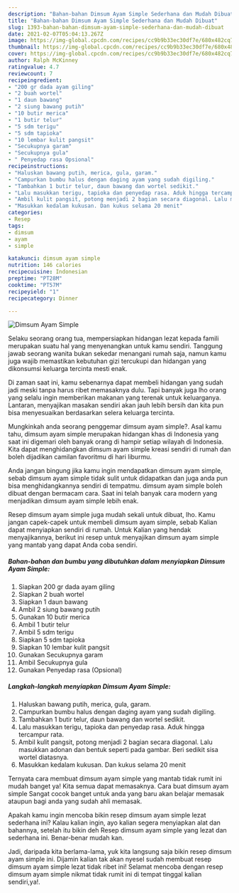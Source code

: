 ```yaml
---
description: "Bahan-bahan Dimsum Ayam Simple Sederhana dan Mudah Dibuat"
title: "Bahan-bahan Dimsum Ayam Simple Sederhana dan Mudah Dibuat"
slug: 1393-bahan-bahan-dimsum-ayam-simple-sederhana-dan-mudah-dibuat
date: 2021-02-07T05:04:13.267Z
image: https://img-global.cpcdn.com/recipes/cc9b9b33ec30df7e/680x482cq70/dimsum-ayam-simple-foto-resep-utama.jpg
thumbnail: https://img-global.cpcdn.com/recipes/cc9b9b33ec30df7e/680x482cq70/dimsum-ayam-simple-foto-resep-utama.jpg
cover: https://img-global.cpcdn.com/recipes/cc9b9b33ec30df7e/680x482cq70/dimsum-ayam-simple-foto-resep-utama.jpg
author: Ralph McKinney
ratingvalue: 4.7
reviewcount: 7
recipeingredient:
- "200 gr dada ayam giling"
- "2 buah wortel"
- "1 daun bawang"
- "2 siung bawang putih"
- "10 butir merica"
- "1 butir telur"
- "5 sdm terigu"
- "5 sdm tapioka"
- "10 lembar kulit pangsit"
- "Secukupnya garam"
- "Secukupnya gula"
- " Penyedap rasa Opsional"
recipeinstructions:
- "Haluskan bawang putih, merica, gula, garam."
- "Campurkan bumbu halus dengan daging ayam yang sudah digiling."
- "Tambahkan 1 butir telur, daun bawang dan wortel sedikit."
- "Lalu masukkan terigu, tapioka dan penyedap rasa. Aduk hingga tercampur rata."
- "Ambil kulit pangsit, potong menjadi 2 bagian secara diagonal. Lalu masukkan adonan dan bentuk seperti pada gambar. Beri sedikit sisa wortel diatasnya."
- "Masukkan kedalam kukusan. Dan kukus selama 20 menit"
categories:
- Resep
tags:
- dimsum
- ayam
- simple

katakunci: dimsum ayam simple 
nutrition: 146 calories
recipecuisine: Indonesian
preptime: "PT28M"
cooktime: "PT57M"
recipeyield: "1"
recipecategory: Dinner

---
```



![Dimsum Ayam Simple](https://img-global.cpcdn.com/recipes/cc9b9b33ec30df7e/680x482cq70/dimsum-ayam-simple-foto-resep-utama.jpg)

Selaku seorang orang tua, mempersiapkan hidangan lezat kepada famili merupakan suatu hal yang menyenangkan untuk kamu sendiri. Tanggung jawab seorang  wanita bukan sekedar menangani rumah saja, namun kamu juga wajib memastikan kebutuhan gizi tercukupi dan hidangan yang dikonsumsi keluarga tercinta mesti enak.

Di zaman  saat ini, kamu sebenarnya dapat membeli hidangan yang sudah jadi meski tanpa harus ribet memasaknya dulu. Tapi banyak juga lho orang yang selalu ingin memberikan makanan yang terenak untuk keluarganya. Lantaran, menyajikan masakan sendiri akan jauh lebih bersih dan kita pun bisa menyesuaikan berdasarkan selera keluarga tercinta. 



Mungkinkah anda seorang penggemar dimsum ayam simple?. Asal kamu tahu, dimsum ayam simple merupakan hidangan khas di Indonesia yang saat ini digemari oleh banyak orang di hampir setiap wilayah di Indonesia. Kita dapat menghidangkan dimsum ayam simple kreasi sendiri di rumah dan boleh dijadikan camilan favoritmu di hari liburmu.

Anda jangan bingung jika kamu ingin mendapatkan dimsum ayam simple, sebab dimsum ayam simple tidak sulit untuk didapatkan dan juga anda pun bisa menghidangkannya sendiri di tempatmu. dimsum ayam simple boleh dibuat dengan bermacam cara. Saat ini telah banyak cara modern yang menjadikan dimsum ayam simple lebih enak.

Resep dimsum ayam simple juga mudah sekali untuk dibuat, lho. Kamu jangan capek-capek untuk membeli dimsum ayam simple, sebab Kalian dapat menyiapkan sendiri di rumah. Untuk Kalian yang hendak menyajikannya, berikut ini resep untuk menyajikan dimsum ayam simple yang mantab yang dapat Anda coba sendiri.

<!--inarticleads1-->

##### Bahan-bahan dan bumbu yang dibutuhkan dalam menyiapkan Dimsum Ayam Simple:

1. Siapkan 200 gr dada ayam giling
1. Siapkan 2 buah wortel
1. Siapkan 1 daun bawang
1. Ambil 2 siung bawang putih
1. Gunakan 10 butir merica
1. Ambil 1 butir telur
1. Ambil 5 sdm terigu
1. Siapkan 5 sdm tapioka
1. Siapkan 10 lembar kulit pangsit
1. Gunakan Secukupnya garam
1. Ambil Secukupnya gula
1. Gunakan  Penyedap rasa (Opsional)




<!--inarticleads2-->

##### Langkah-langkah menyiapkan Dimsum Ayam Simple:

1. Haluskan bawang putih, merica, gula, garam.
1. Campurkan bumbu halus dengan daging ayam yang sudah digiling.
1. Tambahkan 1 butir telur, daun bawang dan wortel sedikit.
1. Lalu masukkan terigu, tapioka dan penyedap rasa. Aduk hingga tercampur rata.
1. Ambil kulit pangsit, potong menjadi 2 bagian secara diagonal. Lalu masukkan adonan dan bentuk seperti pada gambar. Beri sedikit sisa wortel diatasnya.
1. Masukkan kedalam kukusan. Dan kukus selama 20 menit




Ternyata cara membuat dimsum ayam simple yang mantab tidak rumit ini mudah banget ya! Kita semua dapat memasaknya. Cara buat dimsum ayam simple Sangat cocok banget untuk anda yang baru akan belajar memasak ataupun bagi anda yang sudah ahli memasak.

Apakah kamu ingin mencoba bikin resep dimsum ayam simple lezat sederhana ini? Kalau kalian ingin, ayo kalian segera menyiapkan alat dan bahannya, setelah itu bikin deh Resep dimsum ayam simple yang lezat dan sederhana ini. Benar-benar mudah kan. 

Jadi, daripada kita berlama-lama, yuk kita langsung saja bikin resep dimsum ayam simple ini. Dijamin kalian tak akan nyesel sudah membuat resep dimsum ayam simple lezat tidak ribet ini! Selamat mencoba dengan resep dimsum ayam simple nikmat tidak rumit ini di tempat tinggal kalian sendiri,ya!.

